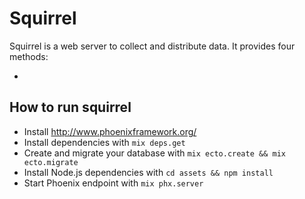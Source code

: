 # Squirrel

Squirrel is a web server to collect and distribute data. It provides four methods:

  * 

## How to run squirrel

  * Install http://www.phoenixframework.org/
  * Install dependencies with `mix deps.get`
  * Create and migrate your database with `mix ecto.create && mix ecto.migrate`
  * Install Node.js dependencies with `cd assets && npm install`
  * Start Phoenix endpoint with `mix phx.server`
